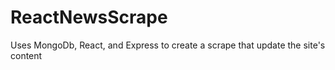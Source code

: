 # ReactNewsScrape
Uses MongoDb, React, and Express to create a scrape that update the site's content
